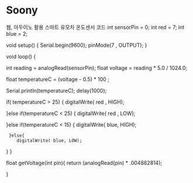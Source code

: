 # Soony
웹, 아두이노 활용 스마트 유모차
온도센서 코드
int sensorPin = 0;
int red = 7;
int blue = 2;

void setup() {
Serial.begin(9600);
pinMode(7 , OUTPUT); 
}

void loop() {

int reading = analogRead(sensorPin); 
float voltage = reading * 5.0 / 1024.0;

float temperatureC = (voltage - 0.5) * 100 ;


Serial.println(temperatureC);
delay(1000);   

  if( temperatureC > 25) {
    digitalWrite( red , HIGH); 
  
  }else if(temperatureC < 25) {
        digitalWrite( red , LOW);
  
  }else if(temperatureC < 15) {
     digitalWrite( blue, HIGH); 
     
     }else{
        digitalWrite( blue, LOW); 
  }
}

float getVoltage(int pin){
  return (analogRead(pin) * .004882814);


}
